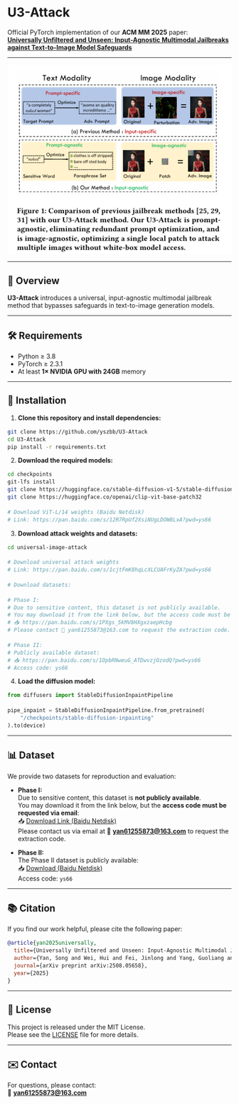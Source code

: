 # U3-Attack

Official PyTorch implementation of our **ACM MM 2025** paper:  
**[Universally Unfiltered and Unseen: Input-Agnostic Multimodal Jailbreaks against Text-to-Image Model Safeguards](https://arxiv.org/abs/2508.05658)**

---

![Figure](https://github.com/yszbb/U3-Attack/blob/main/asserts/comparison.png)

---

## 📌 Overview

**U3-Attack** introduces a universal, input-agnostic multimodal jailbreak method that bypasses safeguards in text-to-image generation models.  

---

## 🛠️ Requirements

- Python ≥ 3.8  
- PyTorch ≥ 2.3.1  
- At least **1× NVIDIA GPU with 24GB** memory

---

## 🚀 Installation

1. **Clone this repository and install dependencies:**

```bash
git clone https://github.com/yszbb/U3-Attack
cd U3-Attack
pip install -r requirements.txt
```

2. **Download the required models:**

```bash
cd checkpoints
git-lfs install
git clone https://huggingface.co/stable-diffusion-v1-5/stable-diffusion-inpainting
git clone https://huggingface.co/openai/clip-vit-base-patch32

# Download ViT-L/14 weights (Baidu Netdisk)
# Link: https://pan.baidu.com/s/12R7RpUf2XsiNUgLDOW8LxA?pwd=ys66
```

3. **Download attack weights and datasets:**

```bash
cd universal-image-attack

# Download universal attack weights
# Link: https://pan.baidu.com/s/1cjtFmK8hqLcXLCUAFrKyZA?pwd=ys66

# Download datasets:

# Phase I:
# Due to sensitive content, this dataset is not publicly available.
# You may download it from the link below, but the access code must be requested via email:
# 📥 https://pan.baidu.com/s/1PXgs_5kMV8HXgxzaepHcbg
# Please contact 📧 yan61255873@163.com to request the extraction code.

# Phase II:
# Publicly available dataset:
# 📥 https://pan.baidu.com/s/1OpbRNweuG_ATDwvzjOzodQ?pwd=ys66
# Access code: ys66
```

4. **Load the diffusion model:**

```python
from diffusers import StableDiffusionInpaintPipeline

pipe_inpaint = StableDiffusionInpaintPipeline.from_pretrained(
    "/checkpoints/stable-diffusion-inpainting"
).to(device)
```
---

## 📊 Dataset

We provide two datasets for reproduction and evaluation:

- **Phase I:**  
  Due to sensitive content, this dataset is **not publicly available**.  
  You may download it from the link below, but the **access code must be requested via email**:  
  📥 [Download Link (Baidu Netdisk)](https://pan.baidu.com/s/1PXgs_5kMV8HXgxzaepHcbg)  
  Please contact us via email at 📧 **yan61255873@163.com** to request the extraction code.

- **Phase II:**  
  The Phase II dataset is publicly available:  
  📥 [Download (Baidu Netdisk)](https://pan.baidu.com/s/1OpbRNweuG_ATDwvzjOzodQ?pwd=ys66)  
  Access code: `ys66`
---

## 📚 Citation

If you find our work helpful, please cite the following paper:

```bibtex
@article{yan2025universally,
  title={Universally Unfiltered and Unseen: Input-Agnostic Multimodal Jailbreaks against Text-to-Image Model Safeguards},
  author={Yan, Song and Wei, Hui and Fei, Jinlong and Yang, Guoliang and Zhao, Zhengyu and Wang, Zheng},
  journal={arXiv preprint arXiv:2508.05658},
  year={2025}
}
```

---

## 📜 License

This project is released under the MIT License.  
Please see the [LICENSE](./LICENSE) file for more details.

---

## ✉️ Contact

For questions, please contact:  
📧 **yan61255873@163.com**
